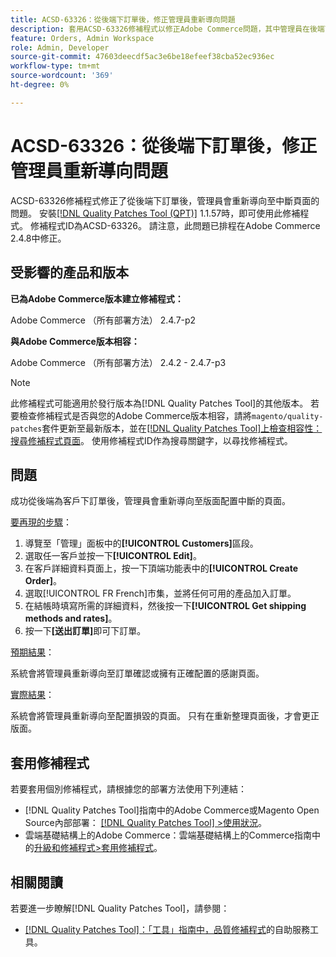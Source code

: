 ```yaml
---
title: ACSD-63326：從後端下訂單後，修正管理員重新導向問題
description: 套用ACSD-63326修補程式以修正Adobe Commerce問題，其中管理員在後端下訂單後會重新導向至中斷頁面。
feature: Orders, Admin Workspace
role: Admin, Developer
source-git-commit: 47603deecdf5ac3e6be18efeef38cba52ec936ec
workflow-type: tm+mt
source-wordcount: '369'
ht-degree: 0%

---
```


# ACSD-63326：從後端下訂單後，修正管理員重新導向問題

ACSD-63326修補程式修正了從後端下訂單後，管理員會重新導向至中斷頁面的問題。 安裝[[!DNL Quality Patches Tool (QPT)]](/help/tools/quality-patches-tool/quality-patches-tool-to-self-serve-quality-patches.md) 1.1.57時，即可使用此修補程式。 修補程式ID為ACSD-63326。 請注意，此問題已排程在Adobe Commerce 2.4.8中修正。

## 受影響的產品和版本

**已為Adobe Commerce版本建立修補程式：**

Adobe Commerce （所有部署方法） 2.4.7-p2

**與Adobe Commerce版本相容：**

Adobe Commerce （所有部署方法） 2.4.2 - 2.4.7-p3

>[!NOTE]
>
>此修補程式可能適用於發行版本為[!DNL Quality Patches Tool]的其他版本。 若要檢查修補程式是否與您的Adobe Commerce版本相容，請將`magento/quality-patches`套件更新至最新版本，並在[[!DNL Quality Patches Tool]上檢查相容性：搜尋修補程式頁面](https://experienceleague.adobe.com/tools/commerce-quality-patches/index.html?lang=zh-Hant)。 使用修補程式ID作為搜尋關鍵字，以尋找修補程式。

## 問題

成功從後端為客戶下訂單後，管理員會重新導向至版面配置中斷的頁面。

<u>要再現的步驟</u>：

1. 導覽至「管理」面板中的&#x200B;**[!UICONTROL Customers]**&#x200B;區段。
1. 選取任一客戶並按一下&#x200B;**[!UICONTROL Edit]**。
1. 在客戶詳細資料頁面上，按一下頂端功能表中的&#x200B;**[!UICONTROL Create Order]**。
1. 選取[!UICONTROL FR French]市集，並將任何可用的產品加入訂單。
1. 在結帳時填寫所需的詳細資料，然後按一下&#x200B;**[!UICONTROL Get shipping methods and rates]**。
1. 按一下&#x200B;**[送出訂單]**&#x200B;即可下訂單。

<u>預期結果</u>：

系統會將管理員重新導向至訂單確認或擁有正確配置的感謝頁面。

<u>實際結果</u>：

系統會將管理員重新導向至配置損毀的頁面。 只有在重新整理頁面後，才會更正版面。

## 套用修補程式

若要套用個別修補程式，請根據您的部署方法使用下列連結：

* [!DNL Quality Patches Tool]指南中的Adobe Commerce或Magento Open Source內部部署： [[!DNL Quality Patches Tool] >使用狀況](/help/tools/quality-patches-tool/usage.md)。
* 雲端基礎結構上的Adobe Commerce：雲端基礎結構上的Commerce指南中的[升級和修補程式>套用修補程式](https://experienceleague.adobe.com/docs/commerce-cloud-service/user-guide/develop/upgrade/apply-patches.html?lang=zh-Hant)。


## 相關閱讀

若要進一步瞭解[!DNL Quality Patches Tool]，請參閱：

* [[!DNL Quality Patches Tool]：「工具」指南中，品質修補程式](/help/tools/quality-patches-tool/quality-patches-tool-to-self-serve-quality-patches.md)的自助服務工具。
